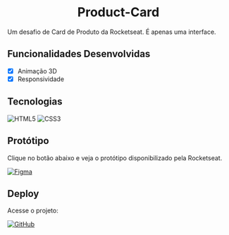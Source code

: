 <h1 align='center'>Product-Card</h1>

<p>Um desafio de Card de Produto da Rocketseat. É apenas uma interface.</p>

## Funcionalidades Desenvolvidas

- [x] Animação 3D
- [X] Responsividade

## Tecnologias

![HTML5](https://img.shields.io/badge/HTML5-E34F26?style=for-the-badge&logo=html5&logoColor=white)
![CSS3](https://img.shields.io/badge/CSS3-1572B6?style=for-the-badge&logo=css3&logoColor=white)

## Protótipo

Clique no botão abaixo e veja o protótipo disponibilizado pela Rocketseat.

<a href="https://www.figma.com/file/oSb9ZXTUjsqLMCK5K7kH96/%23boraCodar---Desafio-2-(Community)?node-id=0%3A1&t=9EibgV6a5cK6xe9Q-0
">![Figma](https://img.shields.io/badge/Acessar%20Protótipo-2A2141?style=for-the-badge&logo=figma&logoColor=white)</a>

## Deploy

Acesse o projeto:

<a href="https://leonardo-ad.github.io/Product-Card/" target='_blank'>![GitHub](https://img.shields.io/badge/GitHub%20Pages-000000?style=for-the-badge&logo=github&logoColor=white)</a>
